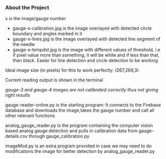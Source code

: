 ### About the Project

x is the image/gauge number
* gauge-x-calibration.jpg is the image overlayed with detected circle boundary and angles marked in it
* gauge-x-lines.jpg is the image overlayed with detected line segment of the needle
* gauge-x-tempdst.jpg is the image with different values of threshold, i.e if pixel value more than something, it will be white and if less than that, then black. Easier for line detection and circle detection to be working


Ideal image size (in pixels) for this to work perfectly: (267,269,3)

Current reading output is shown in the terminal

_gauge-3 and gauge-4 images are not calibrated correctly thus not giving right results_

gauge-reader-online.py is the starting program: It connects to the Firebase database and downloads
the image,takes the gauge number and call all other relevant functions

analog_gauge_reader.py is the program containing the computer vision based analog gauge detection
and pulls in calibration data from gauge-details.csv through gauge_calibration.py

imageMod.py is an extra program provided in case we may need to do modifications the image for better
detection by analog_gauge_reader.py